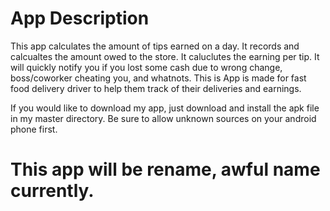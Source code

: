 # App Description 
This app calculates the amount of tips earned on a day.
It records and calcualtes the amount owed to the store.
It caluclutes the earning per tip.
It will quickly notify you if you lost some cash due to wrong change, boss/coworker cheating you, and whatnots.
This is App is made for fast food delivery driver to help them track of their deliveries and earnings.

If you would like to download my app, just download and install the apk file in my master directory. Be sure to allow unknown sources on your android phone first. 

# This app will be rename, awful name currently.


